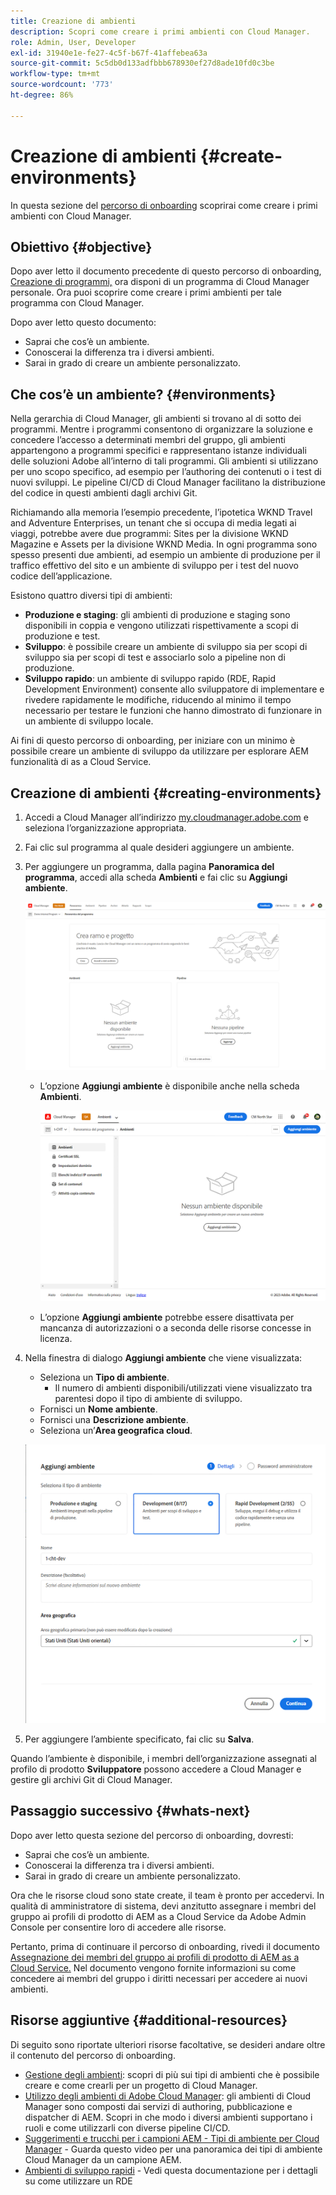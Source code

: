 ```yaml
---
title: Creazione di ambienti
description: Scopri come creare i primi ambienti con Cloud Manager.
role: Admin, User, Developer
exl-id: 31940e1e-fe27-4c5f-b67f-41affebea63a
source-git-commit: 5c5db0d133adfbbb678930ef27d8ade10fd0c3be
workflow-type: tm+mt
source-wordcount: '773'
ht-degree: 86%

---
```


# Creazione di ambienti {#create-environments}

In questa sezione del [percorso di onboarding](overview.md) scoprirai come creare i primi ambienti con Cloud Manager.

## Obiettivo {#objective}

Dopo aver letto il documento precedente di questo percorso di onboarding, [Creazione di programmi,](create-program.md) ora disponi di un programma di Cloud Manager personale. Ora puoi scoprire come creare i primi ambienti per tale programma con Cloud Manager.

Dopo aver letto questo documento:

* Saprai che cos’è un ambiente.
* Conoscerai la differenza tra i diversi ambienti.
* Sarai in grado di creare un ambiente personalizzato.

## Che cos’è un ambiente? {#environments}

Nella gerarchia di Cloud Manager, gli ambienti si trovano al di sotto dei programmi. Mentre i programmi consentono di organizzare la soluzione e concedere l’accesso a determinati membri del gruppo, gli ambienti appartengono a programmi specifici e rappresentano istanze individuali delle soluzioni Adobe all’interno di tali programmi. Gli ambienti si utilizzano per uno scopo specifico, ad esempio per l’authoring dei contenuti o i test di nuovi sviluppi. Le pipeline CI/CD di Cloud Manager facilitano la distribuzione del codice in questi ambienti dagli archivi Git.

Richiamando alla memoria l’esempio precedente, l’ipotetica WKND Travel and Adventure Enterprises, un tenant che si occupa di media legati ai viaggi, potrebbe avere due programmi: Sites per la divisione WKND Magazine e Assets per la divisione WKND Media. In ogni programma sono spesso presenti due ambienti, ad esempio un ambiente di produzione per il traffico effettivo del sito e un ambiente di sviluppo per i test del nuovo codice dell’applicazione.

Esistono quattro diversi tipi di ambienti:

* **Produzione e staging**: gli ambienti di produzione e staging sono disponibili in coppia e vengono utilizzati rispettivamente a scopi di produzione e test.
* **Sviluppo**: è possibile creare un ambiente di sviluppo sia per scopi di sviluppo sia per scopi di test e associarlo solo a pipeline non di produzione.
* **Sviluppo rapido**: un ambiente di sviluppo rapido (RDE, Rapid Development Environment) consente allo sviluppatore di implementare e rivedere rapidamente le modifiche, riducendo al minimo il tempo necessario per testare le funzioni che hanno dimostrato di funzionare in un ambiente di sviluppo locale.

Ai fini di questo percorso di onboarding, per iniziare con un minimo è possibile creare un ambiente di sviluppo da utilizzare per esplorare AEM funzionalità di as a Cloud Service.

## Creazione di ambienti {#creating-environments}

1. Accedi a Cloud Manager all’indirizzo [my.cloudmanager.adobe.com](https://my.cloudmanager.adobe.com/) e seleziona l’organizzazione appropriata.

1. Fai clic sul programma al quale desideri aggiungere un ambiente.

1. Per aggiungere un programma, dalla pagina **Panoramica del programma**, accedi alla scheda **Ambienti** e fai clic su **Aggiungi ambiente**.

   ![Scheda Ambienti](/help/implementing/cloud-manager/assets/no-environments.png)

   * L’opzione **Aggiungi ambiente** è disponibile anche nella scheda **Ambienti**.

      ![Scheda Ambienti](/help/implementing/cloud-manager/assets/environments-tab.png)

   * L’opzione **Aggiungi ambiente** potrebbe essere disattivata per mancanza di autorizzazioni o a seconda delle risorse concesse in licenza.

1. Nella finestra di dialogo **Aggiungi ambiente** che viene visualizzata:

   * Seleziona un **Tipo di ambiente**.
      * Il numero di ambienti disponibili/utilizzati viene visualizzato tra parentesi dopo il tipo di ambiente di sviluppo.
   * Fornisci un **Nome ambiente**.
   * Fornisci una **Descrizione ambiente**.
   * Seleziona un’**Area geografica cloud**.

   ![Finestra di dialogo Aggiungi ambiente](/help/implementing/cloud-manager/assets/add-environment2.png)

1. Per aggiungere l’ambiente specificato, fai clic su **Salva**.

Quando l’ambiente è disponibile, i membri dell’organizzazione assegnati al profilo di prodotto **Sviluppatore** possono accedere a Cloud Manager e gestire gli archivi Git di Cloud Manager.

## Passaggio successivo {#whats-next}

Dopo aver letto questa sezione del percorso di onboarding, dovresti:

* Saprai che cos’è un ambiente.
* Conoscerai la differenza tra i diversi ambienti.
* Sarai in grado di creare un ambiente personalizzato.

Ora che le risorse cloud sono state create, il team è pronto per accedervi. In qualità di amministratore di sistema, devi anzitutto assegnare i membri del gruppo ai profili di prodotto di AEM as a Cloud Service da Adobe Admin Console per consentire loro di accedere alle risorse.

Pertanto, prima di continuare il percorso di onboarding, rivedi il documento [Assegnazione dei membri del gruppo ai profili di prodotto di AEM as a Cloud Service.](assign-profiles-aem.md) Nel documento vengono fornite informazioni su come concedere ai membri del gruppo i diritti necessari per accedere ai nuovi ambienti.

## Risorse aggiuntive {#additional-resources}

Di seguito sono riportate ulteriori risorse facoltative, se desideri andare oltre il contenuto del percorso di onboarding.

* [Gestione degli ambienti](/help/implementing/cloud-manager/manage-environments.md): scopri di più sui tipi di ambienti che è possibile creare e come crearli per un progetto di Cloud Manager.
* [Utilizzo degli ambienti di Adobe Cloud Manager](https://experienceleague.adobe.com/docs/experience-manager-learn/cloud-service/cloud-manager/environments.html?lang=it): gli ambienti di Cloud Manager sono composti dai servizi di authoring, pubblicazione e dispatcher di AEM. Scopri in che modo i diversi ambienti supportano i ruoli e come utilizzarli con diverse pipeline CI/CD.
* [Suggerimenti e trucchi per i campioni AEM - Tipi di ambiente per Cloud Manager](https://experienceleague.adobe.com/docs/experience-manager-learn/cloud-service/expert-resources/aem-champions/environment-types.md) - Guarda questo video per una panoramica dei tipi di ambiente Cloud Manager da un campione AEM.
* [Ambienti di sviluppo rapidi](/help/implementing/developing/introduction/rapid-development-environments.md) - Vedi questa documentazione per i dettagli su come utilizzare un RDE

